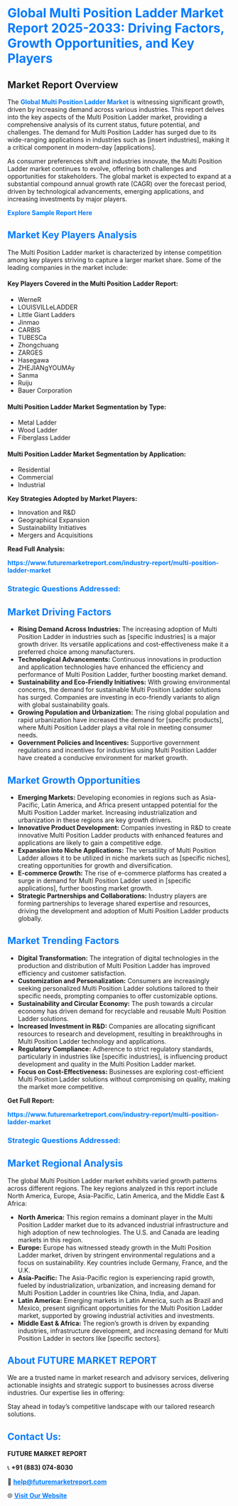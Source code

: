 <h1 style="color: #007BFF;">Global Multi Position Ladder Market Report 2025-2033: Driving Factors, Growth Opportunities, and Key Players</h1>

<section id="overview">
<h2>Market Report Overview</h2>
<p>The <a href="https://www.futuremarketreport.com/industry-report/multi-position-ladder-market" style="color: #007BFF; text-decoration: none;"><strong>Global Multi Position Ladder Market</strong></a> is witnessing significant growth, driven by increasing demand across various industries. This report delves into the key aspects of the Multi Position Ladder market, providing a comprehensive analysis of its current status, future potential, and challenges. The demand for Multi Position Ladder has surged due to its wide-ranging applications in industries such as [insert industries], making it a critical component in modern-day [applications].</p>
<p>As consumer preferences shift and industries innovate, the Multi Position Ladder market continues to evolve, offering both challenges and opportunities for stakeholders. The global market is expected to expand at a substantial compound annual growth rate (CAGR) over the forecast period, driven by technological advancements, emerging applications, and increasing investments by major players.</p>
</section>

<section id="overview">
<p><a href="https://www.futuremarketreport.com/request-sample/reportId=42816" style="color: #007BFF; text-decoration: none;"><strong>Explore Sample Report Here</strong></a></p>
</section>

<section id="key-players">
<h2 style="color: #007BFF;">Market Key Players Analysis</h2>
<p>The Multi Position Ladder market is characterized by intense competition among key players striving to capture a larger market share. Some of the leading companies in the market include:</p>
<h4>Key Players Covered in the Multi Position Ladder Report:</h4>
<ul><li>WerneR</li><li>LOUISVILLeLADDER</li><li>Little Giant Ladders</li><li>Jinmao</li><li>CARBIS</li><li>TUBESCa</li><li>Zhongchuang</li><li>ZARGES</li><li>Hasegawa</li><li>ZHEJIANgYOUMAy</li><li>Sanma</li><li>Ruiju</li><li>Bauer Corporation</li></ul>
<h4>Multi Position Ladder Market Segmentation by Type:</h4>
<ul><li>Metal Ladder</li><li>Wood Ladder</li><li>Fiberglass Ladder</li></ul>

<h4>Multi Position Ladder Market Segmentation by Application:</h4>
<ul><li>Residential</li><li>Commercial</li><li>Industrial</li></ul>
<p><strong>Key Strategies Adopted by Market Players:</strong></p>
<ul>
<li>Innovation and R&D</li>
<li>Geographical Expansion</li>
<li>Sustainability Initiatives</li>
<li>Mergers and Acquisitions</li>
</ul>
</section>

<section>
<p><strong>Read Full Analysis: </strong></p><a href="https://www.futuremarketreport.com/industry-report/multi-position-ladder-market" style="color: #007BFF; text-decoration: none;"><strong>https://www.futuremarketreport.com/industry-report/multi-position-ladder-market</strong></a>
<h3 style="color: #007BFF;">Strategic Questions Addressed:</h3>
</section>

<section id="driving-factors">
<h2 style="color: #007BFF;">Market Driving Factors</h2>
<ul>
<li><strong>Rising Demand Across Industries:</strong> The increasing adoption of Multi Position Ladder in industries such as [specific industries] is a major growth driver. Its versatile applications and cost-effectiveness make it a preferred choice among manufacturers.</li>
<li><strong>Technological Advancements:</strong> Continuous innovations in production and application technologies have enhanced the efficiency and performance of Multi Position Ladder, further boosting market demand.</li>
<li><strong>Sustainability and Eco-Friendly Initiatives:</strong> With growing environmental concerns, the demand for sustainable Multi Position Ladder solutions has surged. Companies are investing in eco-friendly variants to align with global sustainability goals.</li>
<li><strong>Growing Population and Urbanization:</strong> The rising global population and rapid urbanization have increased the demand for [specific products], where Multi Position Ladder plays a vital role in meeting consumer needs.</li>
<li><strong>Government Policies and Incentives:</strong> Supportive government regulations and incentives for industries using Multi Position Ladder have created a conducive environment for market growth.</li>
</ul>
</section>

<section id="growth-opportunities">
<h2 style="color: #007BFF;">Market Growth Opportunities</h2>
<ul>
<li><strong>Emerging Markets:</strong> Developing economies in regions such as Asia-Pacific, Latin America, and Africa present untapped potential for the Multi Position Ladder market. Increasing industrialization and urbanization in these regions are key growth drivers.</li>
<li><strong>Innovative Product Development:</strong> Companies investing in R&D to create innovative Multi Position Ladder products with enhanced features and applications are likely to gain a competitive edge.</li>
<li><strong>Expansion into Niche Applications:</strong> The versatility of Multi Position Ladder allows it to be utilized in niche markets such as [specific niches], creating opportunities for growth and diversification.</li>
<li><strong>E-commerce Growth:</strong> The rise of e-commerce platforms has created a surge in demand for Multi Position Ladder used in [specific applications], further boosting market growth.</li>
<li><strong>Strategic Partnerships and Collaborations:</strong> Industry players are forming partnerships to leverage shared expertise and resources, driving the development and adoption of Multi Position Ladder products globally.</li>
</ul>
</section>

<section id="trending-factors">
<h2 style="color: #007BFF;">Market Trending Factors</h2>
<ul>
<li><strong>Digital Transformation:</strong> The integration of digital technologies in the production and distribution of Multi Position Ladder has improved efficiency and customer satisfaction.</li>
<li><strong>Customization and Personalization:</strong> Consumers are increasingly seeking personalized Multi Position Ladder solutions tailored to their specific needs, prompting companies to offer customizable options.</li>
<li><strong>Sustainability and Circular Economy:</strong> The push towards a circular economy has driven demand for recyclable and reusable Multi Position Ladder solutions.</li>
<li><strong>Increased Investment in R&D:</strong> Companies are allocating significant resources to research and development, resulting in breakthroughs in Multi Position Ladder technology and applications.</li>
<li><strong>Regulatory Compliance:</strong> Adherence to strict regulatory standards, particularly in industries like [specific industries], is influencing product development and quality in the Multi Position Ladder market.</li>
<li><strong>Focus on Cost-Effectiveness:</strong> Businesses are exploring cost-efficient Multi Position Ladder solutions without compromising on quality, making the market more competitive.</li>
</ul>
</section>

<section>
<p><strong>Get Full Report: </strong></p><a href="https://www.futuremarketreport.com/industry-report/multi-position-ladder-market" style="color: #007BFF; text-decoration: none;"><strong>https://www.futuremarketreport.com/industry-report/multi-position-ladder-market</strong></a>
<h3 style="color: #007BFF;">Strategic Questions Addressed:</h3>
</section>


<section id="regional-analysis">
<h2 style="color: #007BFF;">Market Regional Analysis</h2>
<p>The global Multi Position Ladder market exhibits varied growth patterns across different regions. The key regions analyzed in this report include North America, Europe, Asia-Pacific, Latin America, and the Middle East & Africa:</p>
<ul>
<li><strong>North America:</strong> This region remains a dominant player in the Multi Position Ladder market due to its advanced industrial infrastructure and high adoption of new technologies. The U.S. and Canada are leading markets in this region.</li>
<li><strong>Europe:</strong> Europe has witnessed steady growth in the Multi Position Ladder market, driven by stringent environmental regulations and a focus on sustainability. Key countries include Germany, France, and the U.K.</li>
<li><strong>Asia-Pacific:</strong> The Asia-Pacific region is experiencing rapid growth, fueled by industrialization, urbanization, and increasing demand for Multi Position Ladder in countries like China, India, and Japan.</li>
<li><strong>Latin America:</strong> Emerging markets in Latin America, such as Brazil and Mexico, present significant opportunities for the Multi Position Ladder market, supported by growing industrial activities and investments.</li>
<li><strong>Middle East & Africa:</strong> The region’s growth is driven by expanding industries, infrastructure development, and increasing demand for Multi Position Ladder in sectors like [specific sectors].</li>
</ul>
</section>

<footer>
<h2 style="color: #007BFF;">About FUTURE MARKET REPORT</h2>
<p>We are a trusted name in market research and advisory services, delivering actionable insights and strategic support to businesses across diverse industries. Our expertise lies in offering:</p>

<p>Stay ahead in today’s competitive landscape with our tailored research solutions.</p>

<h2 style="color: #007BFF;">Contact Us:</h2>
<p><strong>FUTURE MARKET REPORT</strong></p>
<p>📞 <strong>+91 (883) 074-8030</strong></p>
<p>📧 <strong><a href="mailto:help@futuremarketreport.com" style="color: #007BFF;">help@futuremarketreport.com</a></strong></p>
<p>🌐 <strong><a href="https://www.futuremarketreport.com/" style="color: #007BFF;">Visit Our Website</a></strong></p>
</footer>